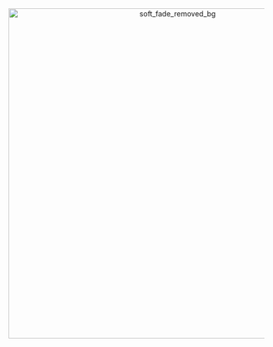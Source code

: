 <div align="center">
<img width="650" height="650" alt="soft_fade_removed_bg" src="https://github.com/user-attachments/assets/e39a18ba-85c1-42a9-95df-80a712bcc831" />

